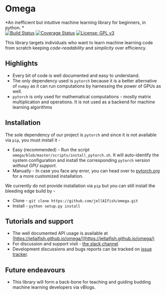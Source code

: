 # Omega

*An inefficient but intuitive machine learning library for beginners, in python. *  
[![Build Status](https://travis-ci.org/jellAIfish/omega.svg?branch=master)](https://travis-ci.org/jellAIfish/omega)
[![Coverage Status](https://coveralls.io/repos/github/jellAIfish/omega/badge.svg?branch=master)](https://coveralls.io/github/jellAIfish/omega?branch=master)
[![License: GPL v3](https://img.shields.io/badge/License-GPL%20v3-blue.svg)](https://www.gnu.org/licenses/gpl-3.0)

This library targets individuals who want to learn machine learning code from scratch keeping _code-readability_ and _simplicity_ over efficiency.

## Highlights
* Every bit of code is well documented and easy to understand.
* The only dependency used is `pytorch` because it is a better alternative of `numpy` as it can run computations by harnessing the power of GPUs as well.
* `pytorch` is only used for mathematical computations - mostly matrix multiplication and operations. It is not used as a backend for machine learning algorithms 

## Installation
The sole dependency of our project is `pytorch` and since it is not available via `pip`, you must install it -
* Easy (recommended) - Run the script `omega/blob/master/scripts/install_pytorch.sh`. It will auto-identify the system configuration and install the corresponding `pytorch` version _without GPU support_. 
* Manually - In case you face any error, you can head over to [pytorch.org](http://pytorch.org/) for a more customized installation.

We currently do not provide installation via `pip` but you can still install the bleeding edge build by -
* Clone - `git clone https://github.com/jellAIfish/omega.git`
* Install - `python setup.py install`

## Tutorials and support
* The well documented API usage is available at [https://jellaifish.github.io/omega/](https://jellaifish.github.io/omega/)
* For discussion and support visit - [the slack channel](https://jellaifish.slack.com)
* Development discussions and bugs reports can be tracked on [issue tracker](https://github.com/jellAIfish/omega/issues).

## Future endeavours
* This library will form a back-bone for teaching and guiding budding machine learning developers via vBlogs.
